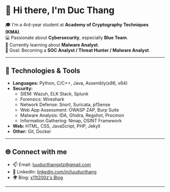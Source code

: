 # 👋 Hi there, I'm Duc Thang  

🎓 I'm a 4rd-year student at **Academy of Cryptography Techniques (KMA)**.  
💻 Passionate about **Cybersecurity**, especially **Blue Team**.  
🌱 Currently learning about **Malware Analyst**.  
🚀 Goal: Becoming a **SOC Analyst / Threat Hunter / Malware Analyst**.

---

## 🔧 Technologies & Tools
- **Languages:** Python, C/C++, Java, Assembly(x86, x64)
- **Security:**
  - SIEM: Wazuh, ELK Stack, Splunk
  - Forensics: Wireshark
  - Network Defense: Snort, Suricata, pfSense
  - Web App Assessment: OWASP ZAP, Burp Suite
  - Malware Analysis: IDA, Ghidra, Regshot, Procmon
  - Information Gathering: Nmap, OSINT Framework
- **Web:** HTML, CSS, JavaScript, PHP, Jekyll
- **Other:** Git, Docker
<!-- 
Social Engineering – GoPhish, HiddenEye, SocialFish
Password Cracking – Hashcat, John the Ripper, Hydra
Web App Assessment – OWASP ZAP, Burp Suite, Nikto
Cloud Security – AWS GuardDuty, Azure Security Center, Prisma Cloud
Wireless Hacking – Aircrack-NG, Wireshark, Reaver
Exploitation – Metasploit, SQLMap, Cobalt Strike
Vulnerability Scanning – Nessus, OpenVAS, Acunetix
Forensics – Wireshark, Autopsy, Volatility
Network Defense – Snort, Suricata, pfSense
Endpoint Security – CrowdStrike Falcon, SentinelOne, Carbon Black
Threat Intelligence – ThreatConnect, AlienVault OTX, MISP
Information Gathering – Nmap, Shodan, Maltego, OSINT Framework
 -->
---

## 🌐 Connect with me
- 📫 Email: luuducthangxtz@gmail.com  
- 💼 LinkedIn: [linkedin.com/in/luuducthang](https://linkedin.com/in/luuducthang)  
- 🌍 Blog: [x11t200z's Blog](https://x11t200z.netlify.app/)

---

